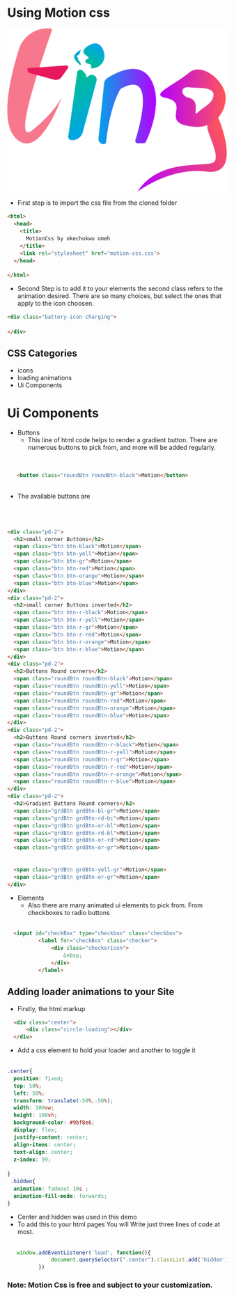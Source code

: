 
# Using Motion css
![Ting Logo](/img/logo.png)
*  First step is to import  the css file from the cloned  folder
```html 
<html>
  <head>
    <title>
      MotionCss by okechukwu omeh 
    </title>
    <link rel="stylesheet" href="motion-css.css">
  </head>
      
</html>

```
* Second Step is to add it to your elements the second class refers to the animation desired.
There are so many choices, but select the ones that apply to the icon choosen.
```html 
<div class="battery-icon charging">
   
</div>
```

## CSS Categories
* icons
* loading animations
* Ui Components


# Ui Components
 *  Buttons
     * This line of html code helps to render a gradient button.
     There are numerous buttons to pick from, and more will be added regularly.
 ```html

  
    <button class="roundBtn roundBtn-black">Motion</button>
    
 ``` 
 * The available buttons are
    
  ```html
      
        
          
<div class="pd-2">
    <h2>small corner Buttons</h2>
    <span class="btn btn-black">Motion</span>
    <span class="btn btn-yell">Motion</span>
    <span class="btn btn-gr">Motion</span>
    <span class="btn btn-red">Motion</span>
    <span class="btn btn-orange">Motion</span>
    <span class="btn btn-blue">Motion</span>
</div>
<div class="pd-2">
    <h2>small corner Buttons inverted</h2>
    <span class="btn btn-r-black">Motion</span>
    <span class="btn btn-r-yell">Motion</span>
    <span class="btn btn-r-gr">Motion</span>
    <span class="btn btn-r-red">Motion</span>
    <span class="btn btn-r-orange">Motion</span>
    <span class="btn btn-r-blue">Motion</span>
</div>
<div class="pd-2">
    <h2>Buttons Round corners</h2>
    <span class="roundBtn roundBtn-black">Motion</span>
    <span class="roundBtn roundBtn-yell">Motion</span>
    <span class="roundBtn roundBtn-gr">Motion</span>
    <span class="roundBtn roundBtn-red">Motion</span>
    <span class="roundBtn roundBtn-orange">Motion</span>
    <span class="roundBtn roundBtn-blue">Motion</span>
</div>
<div class="pd-2">
    <h2>Buttons Round corners inverted</h2>
    <span class="roundBtn roundBtn-r-black">Motion</span>
    <span class="roundBtn roundBtn-r-yell">Motion</span>
    <span class="roundBtn roundBtn-r-gr">Motion</span>
    <span class="roundBtn roundBtn-r-red">Motion</span>
    <span class="roundBtn roundBtn-r-orange">Motion</span>
    <span class="roundBtn roundBtn-r-blue">Motion</span>
</div>
<div class="pd-2">
    <h2>Gradient Buttons Round corners</h2>
    <span class="grdBtn grdBtn-bl-gr">Motion</span>
    <span class="grdBtn grdBtn-rd-bc">Motion</span>
    <span class="grdBtn grdBtn-or-bl">Motion</span>
    <span class="grdBtn grdBtn-rd-bl">Motion</span>
    <span class="grdBtn grdBtn-or-rd">Motion</span>
    <span class="grdBtn grdBtn-or-gr">Motion</span>


    <span class="grdBtn grdBtn-yell-gr">Motion</span>
    <span class="grdBtn grdBtn-or-gr">Motion</span>
</div>
 ```
          

*  Elements
   * Also there are many animated ui elements to pick from. From checkboxes to radio buttons
 
 ```html

   <input id="checkBox" type="checkbox" class="checkbox">
           <label for="checkBox" class="checker">
               <div class="checkerIcon">
                   &nbsp;
               </div>
           </label>
```


##  Adding loader animations to your Site
* Firstly, the html markup
```html
  <div class="center">
      <div class="circle-loading"></div>
  </div>
```
* Add a css element to hold your loader and another to toggle it
```css

.center{
  position: fixed;
  top: 50%;
  left: 50%;
  transform: translate(-50%,-50%);
  width: 100vw;
  height: 100vh;
  background-color: #9bf8e6;
  display: flex;
  justify-content: center;
  align-items: center;
  text-align: center;
  z-index: 99;

}
 .hidden{
  animation: fadeout 10s ;
  animation-fill-mode: forwards;
}
```
* Center and hidden was used in this demo
* To add this to your html pages You will Write just three lines of code at most. 

```javascript

   window.addEventListener('load', function(){
              document.querySelector(".center").classList.add('hidden');
          })

```

### Note: Motion Css is free and subject to your customization.


